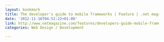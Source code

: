 ```yaml
---
layout: bookmark
title: The developer's guide to mobile frameworks | Feature | .net magazine
date: '2012-11-16T04:52:22+01:00'
link: http://www.netmagazine.com/features/developers-guide-mobile-frameworks?ns_service=mail=partner-Adestra=503=503=Adestra=email-n=Read%20more%20here...=0=parkrmoore%40gmail.com=34
categories: Web Design / Development

---
```

